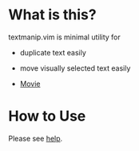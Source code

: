 What is this?
==================================
textmanip.vim is minimal utility for

  * duplicate text easily
  * move visually selected text easily

* [Movie](http://www.youtube.com/watch?v=iJh7Z0Rp-rI)

How to Use
==================================
Please see [help](https://github.com/t9md/vim-textmanip/blob/master/doc/textmanip.txt).
